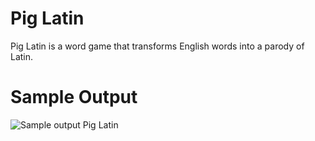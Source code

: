 Pig Latin
========================================================

Pig Latin is a word game that transforms English words into a parody of Latin.

Sample Output
========================================================

![Sample output Pig Latin](https://github.com/nihathalici/The-Big-Book-of-Small-Python-Projects/blob/main/C54-Project-54-Pig-Latin/piglatin_sample_output.PNG)
